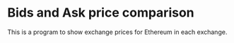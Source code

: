 # Bids and Ask price comparison

This is a program to show exchange prices for Ethereum in each exchange.
